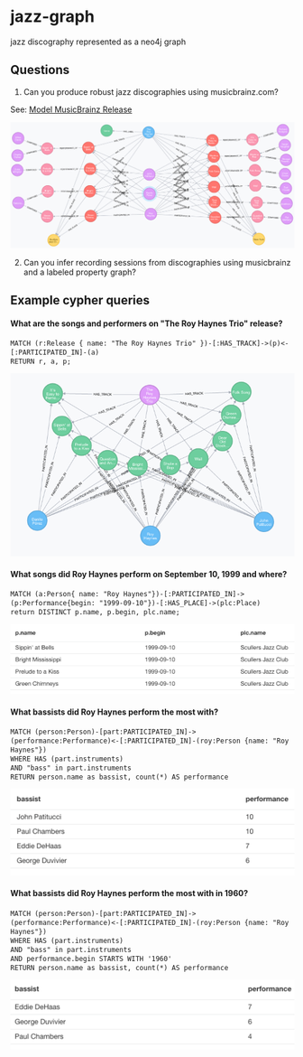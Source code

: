 # jazz-graph
jazz discography represented as a neo4j graph

## Questions

1. Can you produce robust jazz discographies using musicbrainz.com?

  See: [Model MusicBrainz Release](https://musicbrainz.org/release/e8bb8ea9-b4af-4cc7-b209-f6a9d6c86eea)
  
  ![Alt text](https://github.com/bmckinney/jazz-graph/blob/master/screenshots/model-release.png?raw=true "Model Release")

2. Can you infer recording sessions from discographies using musicbrainz and a labeled property graph?

## Example cypher queries

#### What are the songs and performers on "The Roy Haynes Trio" release?
```
MATCH (r:Release { name: "The Roy Haynes Trio" })-[:HAS_TRACK]->(p)<-[:PARTICIPATED_IN]-(a)
RETURN r, a, p;
```
![Alt text](https://github.com/bmckinney/jazz-graph/blob/master/screenshots/haynes-trio-release.png?raw=true "Roy Haynes Trio Release")

#### What songs did Roy Haynes perform on September 10, 1999 and where?
```
MATCH (a:Person{ name: "Roy Haynes"})-[:PARTICIPATED_IN]->(p:Performance{begin: "1999-09-10"})-[:HAS_PLACE]->(plc:Place)
return DISTINCT p.name, p.begin, plc.name;
```
![Alt text](https://github.com/bmckinney/jazz-graph/blob/master/screenshots/haynes-trio-scullers-session.png?raw=true "Roy Haynes Trio Scullers Session")

#### What bassists did Roy Haynes perform the most with?
```
MATCH (person:Person)-[part:PARTICIPATED_IN]->(performance:Performance)<-[:PARTICIPATED_IN]-(roy:Person {name: "Roy Haynes"})
WHERE HAS (part.instruments) 
AND "bass" in part.instruments
RETURN person.name as bassist, count(*) AS performance
```
![Alt text](https://github.com/bmckinney/jazz-graph/blob/master/screenshots/haynes-bassists.png?raw=true "Roy Haynes Bassists")

#### What bassists did Roy Haynes perform the most with in 1960?
```
MATCH (person:Person)-[part:PARTICIPATED_IN]->(performance:Performance)<-[:PARTICIPATED_IN]-(roy:Person {name: "Roy Haynes"})
WHERE HAS (part.instruments) 
AND "bass" in part.instruments
AND performance.begin STARTS WITH '1960'
RETURN person.name as bassist, count(*) AS performance
```
![Alt text](https://github.com/bmckinney/jazz-graph/blob/master/screenshots/haynes-bassists-1960.png?raw=true "Roy Haynes Bassists -1960")
